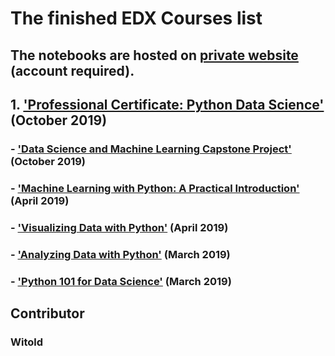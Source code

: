 # The finished EDX Courses list
## The notebooks are hosted on [private website](??) (account required).

## 1. ['Professional Certificate: Python Data Science'](https://credentials.edx.org/credentials/dcfc6de80f764ea19ed0bdb73f58d4be/) (October 2019)

### - ['Data Science and Machine Learning Capstone Project'](https://courses.edx.org/certificates/19786df8c7234c5dba2d143b3a059e80) (October 2019)

### - ['Machine Learning with Python: A Practical Introduction'](https://courses.edx.org/certificates/4de4ae3d716c4ecc8479e21ea95cadb3) (April 2019)

### - ['Visualizing Data with Python'](https://courses.edx.org/certificates/09ff950dd1f146c6b51f726efa2085e0) (April 2019)

### - ['Analyzing Data with Python'](https://courses.edx.org/certificates/e65a797d31d9483bb692eac877c5bce3) (March 2019)

### - ['Python 101 for Data Science'](https://courses.edx.org/certificates/4ac95bac9e1c418db82f69989921ce65) (March 2019)



## Contributor
### Witold

